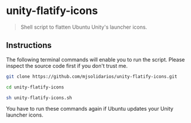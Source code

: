 # unity-flatify-icons
> Shell script to flatten Ubuntu Unity's launcher icons.

## Instructions
The following terminal commands will enable you to run the script. Please inspect the source code first if you don't trust me.
```bash
git clone https://github.com/mjsolidarios/unity-flatify-icons.git

cd unity-flatify-icons

sh unity-flatify-icons.sh

```
You have to run these commands again if Ubuntu updates your Unity launcher icons.
